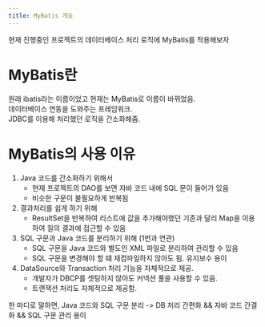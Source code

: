 ```yaml
---
title: MyBatis 개요
---
```


현재 진행중인 프로젝트의 데이터베이스 처리 로직에 MyBatis를 적용해보자

# MyBatis란
원래 ibatis라는 이름이었고 현재는 MyBatis로 이름이 바뀌었음.  
데이터베이스 연동을 도와주는 프레임워크.  
JDBC를 이용해 처리했던 로직을 간소화해줌.

# MyBatis의 사용 이유
1. Java 코드를 간소화하기 위해서
   - 현재 프로젝트의 DAO를 보면 자바 코드 내에 SQL 문이 들어가 있음
   - 비슷한 구문이 불필요하게 반복됨
2. 결과처리를 쉽게 하기 위해
   - ResultSet을 반복하여 리스트에 값을 추가해야했던 기존과 달리 Map을 이용하여 질의 결과에 접근할 수 있음
3. SQL 구문과 Java 코드를 분리하기 위해 (1번과 연관)
   - SQL 구문을 Java 코드와 별도인 XML 파일로 분리하여 관리할 수 있음
   - SQL 구문을 변경해야 할 떄 재컴파일하지 않아도 됨. 유지보수 용이
4. DataSource와 Transaction 처리 기능을 자체적으로 제공.
   - 개발자가 DBCP를 셋팅하지 않아도 커넥션 풀을 사용할 수 있음.
   - 트랜잭션 처리도 자체적으로 제공함.

한 마디로 말하면, Java 코드와 SQL 구문 분리 -> DB 처리 간편화 && 자바 코드 간결화 && SQL 구문 관리 용이